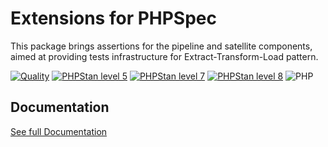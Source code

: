 Extensions for PHPSpec
===

This package brings assertions for the pipeline and satellite components,
aimed at providing tests infrastructure for Extract-Transform-Load pattern.


[![Quality](https://github.com/php-etl/phpunit-extension/actions/workflows/quality.yaml/badge.svg)](https://github.com/php-etl/phpunit-extension/actions/workflows/quality.yaml)
[![PHPStan level 5](https://github.com/php-etl/phpunit-extension/actions/workflows/phpstan-5.yaml/badge.svg)](https://github.com/php-etl/phpunit-extension/actions/workflows/phpstan-5.yaml)
[![PHPStan level 7](https://github.com/php-etl/phpunit-extension/actions/workflows/phpstan-7.yaml/badge.svg)](https://github.com/php-etl/phpunit-extension/actions/workflows/phpstan-7.yaml)
[![PHPStan level 8](https://github.com/php-etl/phpunit-extension/actions/workflows/phpstan-8.yaml/badge.svg)](https://github.com/php-etl/phpunit-extension/actions/workflows/phpstan-8.yaml)
![PHP](https://img.shields.io/packagist/php-v/php-etl/phpunit-extension)

Documentation
---

[See full Documentation](https://php-etl.github.io/documentation)

